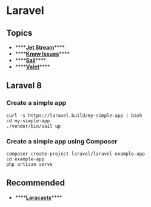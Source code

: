# Laravel

## Topics

* \*\*\*\*[**Jet Stream**](jet-stream.md)\*\*\*\*
* \*\*\*\*[**Know Issues**](known-issues-1.md)\*\*\*\*
* \*\*\*\*[**Sail**](sail.md)\*\*\*\*
* \*\*\*\*[**Valet**](valet.md)\*\*\*\*

## Laravel 8

### Create a simple app

```text
curl -s https://laravel.build/my-simple-app | bash
cd my-simple-app
./vendor/bin/sail up
```

### Create a simple app using Composer

```text
composer create-project laravel/laravel example-app
cd example-app
php artisan serve
```

## Recommended

* \*\*\*\*[**Laracasts**](https://laracasts.com)\*\*\*\*




